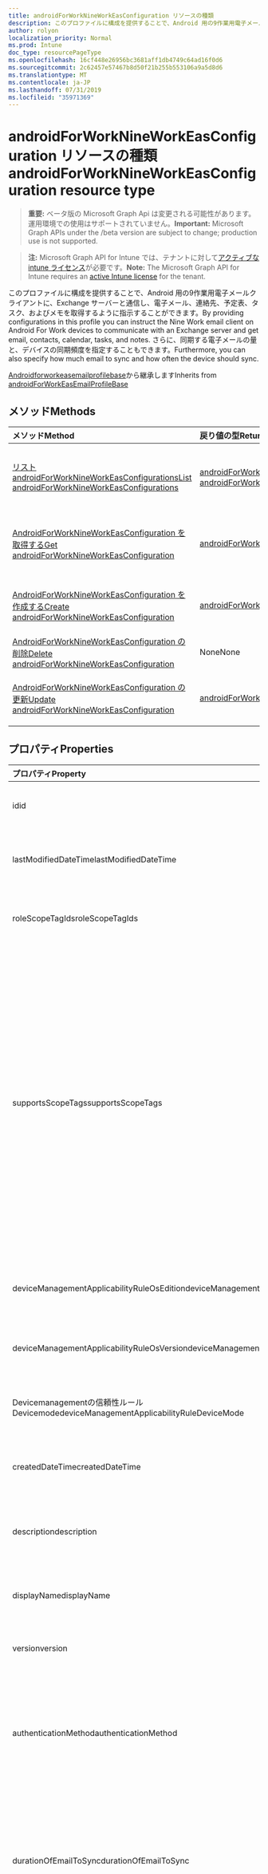 ```yaml
---
title: androidForWorkNineWorkEasConfiguration リソースの種類
description: このプロファイルに構成を提供することで、Android 用の9作業用電子メールクライアントに、Exchange サーバーと通信し、電子メール、連絡先、予定表、タスク、およびメモを取得するように指示することができます。 さらに、同期する電子メールの量と、デバイスの同期頻度を指定することもできます。
author: rolyon
localization_priority: Normal
ms.prod: Intune
doc_type: resourcePageType
ms.openlocfilehash: 16cf448e26956bc3681aff1db4749c64ad16f0d6
ms.sourcegitcommit: 2c62457e57467b8d50f21b255b553106a9a5d8d6
ms.translationtype: MT
ms.contentlocale: ja-JP
ms.lasthandoff: 07/31/2019
ms.locfileid: "35971369"
---
```

# <a name="androidforworknineworkeasconfiguration-resource-type"></a><span data-ttu-id="ae1cd-104">androidForWorkNineWorkEasConfiguration リソースの種類</span><span class="sxs-lookup"><span data-stu-id="ae1cd-104">androidForWorkNineWorkEasConfiguration resource type</span></span>

> <span data-ttu-id="ae1cd-105">**重要:** ベータ版の Microsoft Graph Api は変更される可能性があります。運用環境での使用はサポートされていません。</span><span class="sxs-lookup"><span data-stu-id="ae1cd-105">**Important:** Microsoft Graph APIs under the /beta version are subject to change; production use is not supported.</span></span>

> <span data-ttu-id="ae1cd-106">**注:** Microsoft Graph API for Intune では、テナントに対して[アクティブな intune ライセンス](https://go.microsoft.com/fwlink/?linkid=839381)が必要です。</span><span class="sxs-lookup"><span data-stu-id="ae1cd-106">**Note:** The Microsoft Graph API for Intune requires an [active Intune license](https://go.microsoft.com/fwlink/?linkid=839381) for the tenant.</span></span>

<span data-ttu-id="ae1cd-107">このプロファイルに構成を提供することで、Android 用の9作業用電子メールクライアントに、Exchange サーバーと通信し、電子メール、連絡先、予定表、タスク、およびメモを取得するように指示することができます。</span><span class="sxs-lookup"><span data-stu-id="ae1cd-107">By providing configurations in this profile you can instruct the Nine Work email client on Android For Work devices to communicate with an Exchange server and get email, contacts, calendar, tasks, and notes.</span></span> <span data-ttu-id="ae1cd-108">さらに、同期する電子メールの量と、デバイスの同期頻度を指定することもできます。</span><span class="sxs-lookup"><span data-stu-id="ae1cd-108">Furthermore, you can also specify how much email to sync and how often the device should sync.</span></span>


<span data-ttu-id="ae1cd-109">[Androidforworkeasemailprofilebase](../resources/intune-deviceconfig-androidforworkeasemailprofilebase.md)から継承します</span><span class="sxs-lookup"><span data-stu-id="ae1cd-109">Inherits from [androidForWorkEasEmailProfileBase](../resources/intune-deviceconfig-androidforworkeasemailprofilebase.md)</span></span>

## <a name="methods"></a><span data-ttu-id="ae1cd-110">メソッド</span><span class="sxs-lookup"><span data-stu-id="ae1cd-110">Methods</span></span>
|<span data-ttu-id="ae1cd-111">メソッド</span><span class="sxs-lookup"><span data-stu-id="ae1cd-111">Method</span></span>|<span data-ttu-id="ae1cd-112">戻り値の型</span><span class="sxs-lookup"><span data-stu-id="ae1cd-112">Return Type</span></span>|<span data-ttu-id="ae1cd-113">説明</span><span class="sxs-lookup"><span data-stu-id="ae1cd-113">Description</span></span>|
|:---|:---|:---|
|[<span data-ttu-id="ae1cd-114">リスト androidForWorkNineWorkEasConfigurations</span><span class="sxs-lookup"><span data-stu-id="ae1cd-114">List androidForWorkNineWorkEasConfigurations</span></span>](../api/intune-deviceconfig-androidforworknineworkeasconfiguration-list.md)|<span data-ttu-id="ae1cd-115">[androidForWorkNineWorkEasConfiguration](../resources/intune-deviceconfig-androidforworknineworkeasconfiguration.md)コレクション</span><span class="sxs-lookup"><span data-stu-id="ae1cd-115">[androidForWorkNineWorkEasConfiguration](../resources/intune-deviceconfig-androidforworknineworkeasconfiguration.md) collection</span></span>|<span data-ttu-id="ae1cd-116">[AndroidForWorkNineWorkEasConfiguration](../resources/intune-deviceconfig-androidforworknineworkeasconfiguration.md)オブジェクトのプロパティとリレーションシップをリストします。</span><span class="sxs-lookup"><span data-stu-id="ae1cd-116">List properties and relationships of the [androidForWorkNineWorkEasConfiguration](../resources/intune-deviceconfig-androidforworknineworkeasconfiguration.md) objects.</span></span>|
|[<span data-ttu-id="ae1cd-117">AndroidForWorkNineWorkEasConfiguration を取得する</span><span class="sxs-lookup"><span data-stu-id="ae1cd-117">Get androidForWorkNineWorkEasConfiguration</span></span>](../api/intune-deviceconfig-androidforworknineworkeasconfiguration-get.md)|[<span data-ttu-id="ae1cd-118">androidForWorkNineWorkEasConfiguration</span><span class="sxs-lookup"><span data-stu-id="ae1cd-118">androidForWorkNineWorkEasConfiguration</span></span>](../resources/intune-deviceconfig-androidforworknineworkeasconfiguration.md)|<span data-ttu-id="ae1cd-119">[AndroidForWorkNineWorkEasConfiguration](../resources/intune-deviceconfig-androidforworknineworkeasconfiguration.md)オブジェクトのプロパティとリレーションシップを読み取ります。</span><span class="sxs-lookup"><span data-stu-id="ae1cd-119">Read properties and relationships of the [androidForWorkNineWorkEasConfiguration](../resources/intune-deviceconfig-androidforworknineworkeasconfiguration.md) object.</span></span>|
|[<span data-ttu-id="ae1cd-120">AndroidForWorkNineWorkEasConfiguration を作成する</span><span class="sxs-lookup"><span data-stu-id="ae1cd-120">Create androidForWorkNineWorkEasConfiguration</span></span>](../api/intune-deviceconfig-androidforworknineworkeasconfiguration-create.md)|[<span data-ttu-id="ae1cd-121">androidForWorkNineWorkEasConfiguration</span><span class="sxs-lookup"><span data-stu-id="ae1cd-121">androidForWorkNineWorkEasConfiguration</span></span>](../resources/intune-deviceconfig-androidforworknineworkeasconfiguration.md)|<span data-ttu-id="ae1cd-122">新しい[androidForWorkNineWorkEasConfiguration](../resources/intune-deviceconfig-androidforworknineworkeasconfiguration.md)オブジェクトを作成します。</span><span class="sxs-lookup"><span data-stu-id="ae1cd-122">Create a new [androidForWorkNineWorkEasConfiguration](../resources/intune-deviceconfig-androidforworknineworkeasconfiguration.md) object.</span></span>|
|[<span data-ttu-id="ae1cd-123">AndroidForWorkNineWorkEasConfiguration の削除</span><span class="sxs-lookup"><span data-stu-id="ae1cd-123">Delete androidForWorkNineWorkEasConfiguration</span></span>](../api/intune-deviceconfig-androidforworknineworkeasconfiguration-delete.md)|<span data-ttu-id="ae1cd-124">None</span><span class="sxs-lookup"><span data-stu-id="ae1cd-124">None</span></span>|<span data-ttu-id="ae1cd-125">[AndroidForWorkNineWorkEasConfiguration](../resources/intune-deviceconfig-androidforworknineworkeasconfiguration.md)を削除します。</span><span class="sxs-lookup"><span data-stu-id="ae1cd-125">Deletes a [androidForWorkNineWorkEasConfiguration](../resources/intune-deviceconfig-androidforworknineworkeasconfiguration.md).</span></span>|
|[<span data-ttu-id="ae1cd-126">AndroidForWorkNineWorkEasConfiguration の更新</span><span class="sxs-lookup"><span data-stu-id="ae1cd-126">Update androidForWorkNineWorkEasConfiguration</span></span>](../api/intune-deviceconfig-androidforworknineworkeasconfiguration-update.md)|[<span data-ttu-id="ae1cd-127">androidForWorkNineWorkEasConfiguration</span><span class="sxs-lookup"><span data-stu-id="ae1cd-127">androidForWorkNineWorkEasConfiguration</span></span>](../resources/intune-deviceconfig-androidforworknineworkeasconfiguration.md)|<span data-ttu-id="ae1cd-128">[AndroidForWorkNineWorkEasConfiguration](../resources/intune-deviceconfig-androidforworknineworkeasconfiguration.md)オブジェクトのプロパティを更新します。</span><span class="sxs-lookup"><span data-stu-id="ae1cd-128">Update the properties of a [androidForWorkNineWorkEasConfiguration](../resources/intune-deviceconfig-androidforworknineworkeasconfiguration.md) object.</span></span>|

## <a name="properties"></a><span data-ttu-id="ae1cd-129">プロパティ</span><span class="sxs-lookup"><span data-stu-id="ae1cd-129">Properties</span></span>
|<span data-ttu-id="ae1cd-130">プロパティ</span><span class="sxs-lookup"><span data-stu-id="ae1cd-130">Property</span></span>|<span data-ttu-id="ae1cd-131">型</span><span class="sxs-lookup"><span data-stu-id="ae1cd-131">Type</span></span>|<span data-ttu-id="ae1cd-132">説明</span><span class="sxs-lookup"><span data-stu-id="ae1cd-132">Description</span></span>|
|:---|:---|:---|
|<span data-ttu-id="ae1cd-133">id</span><span class="sxs-lookup"><span data-stu-id="ae1cd-133">id</span></span>|<span data-ttu-id="ae1cd-134">文字列</span><span class="sxs-lookup"><span data-stu-id="ae1cd-134">String</span></span>|<span data-ttu-id="ae1cd-135">エンティティのキー。</span><span class="sxs-lookup"><span data-stu-id="ae1cd-135">Key of the entity.</span></span> <span data-ttu-id="ae1cd-136">[deviceConfiguration](../resources/intune-deviceconfig-deviceconfiguration.md) から継承します</span><span class="sxs-lookup"><span data-stu-id="ae1cd-136">Inherited from [deviceConfiguration](../resources/intune-deviceconfig-deviceconfiguration.md)</span></span>|
|<span data-ttu-id="ae1cd-137">lastModifiedDateTime</span><span class="sxs-lookup"><span data-stu-id="ae1cd-137">lastModifiedDateTime</span></span>|<span data-ttu-id="ae1cd-138">DateTimeOffset</span><span class="sxs-lookup"><span data-stu-id="ae1cd-138">DateTimeOffset</span></span>|<span data-ttu-id="ae1cd-139">オブジェクトの最終更新の DateTime。</span><span class="sxs-lookup"><span data-stu-id="ae1cd-139">DateTime the object was last modified.</span></span> <span data-ttu-id="ae1cd-140">[deviceConfiguration](../resources/intune-deviceconfig-deviceconfiguration.md) から継承します</span><span class="sxs-lookup"><span data-stu-id="ae1cd-140">Inherited from [deviceConfiguration](../resources/intune-deviceconfig-deviceconfiguration.md)</span></span>|
|<span data-ttu-id="ae1cd-141">roleScopeTagIds</span><span class="sxs-lookup"><span data-stu-id="ae1cd-141">roleScopeTagIds</span></span>|<span data-ttu-id="ae1cd-142">文字列コレクション</span><span class="sxs-lookup"><span data-stu-id="ae1cd-142">String collection</span></span>|<span data-ttu-id="ae1cd-143">このエンティティインスタンスの範囲タグのリスト。</span><span class="sxs-lookup"><span data-stu-id="ae1cd-143">List of Scope Tags for this Entity instance.</span></span> <span data-ttu-id="ae1cd-144">[deviceConfiguration](../resources/intune-deviceconfig-deviceconfiguration.md) から継承します</span><span class="sxs-lookup"><span data-stu-id="ae1cd-144">Inherited from [deviceConfiguration](../resources/intune-deviceconfig-deviceconfiguration.md)</span></span>|
|<span data-ttu-id="ae1cd-145">supportsScopeTags</span><span class="sxs-lookup"><span data-stu-id="ae1cd-145">supportsScopeTags</span></span>|<span data-ttu-id="ae1cd-146">Boolean</span><span class="sxs-lookup"><span data-stu-id="ae1cd-146">Boolean</span></span>|<span data-ttu-id="ae1cd-147">基になるデバイス構成がスコープタグの割り当てをサポートしているかどうかを示します。</span><span class="sxs-lookup"><span data-stu-id="ae1cd-147">Indicates whether or not the underlying Device Configuration supports the assignment of scope tags.</span></span> <span data-ttu-id="ae1cd-148">この値が false である場合、ScopeTags プロパティへの割り当ては許可されません。エンティティは、スコープを持つユーザーには表示されません。</span><span class="sxs-lookup"><span data-stu-id="ae1cd-148">Assigning to the ScopeTags property is not allowed when this value is false and entities will not be visible to scoped users.</span></span> <span data-ttu-id="ae1cd-149">これは Silverlight で作成された従来のポリシーに対して実行され、Azure ポータルでポリシーを削除して再作成することによって解決できます。</span><span class="sxs-lookup"><span data-stu-id="ae1cd-149">This occurs for Legacy policies created in Silverlight and can be resolved by deleting and recreating the policy in the Azure Portal.</span></span> <span data-ttu-id="ae1cd-150">このプロパティに値を設定するには、 SetExtrusionDirection メソッドを適用します。</span><span class="sxs-lookup"><span data-stu-id="ae1cd-150">This property is read-only.</span></span> <span data-ttu-id="ae1cd-151">[deviceConfiguration](../resources/intune-deviceconfig-deviceconfiguration.md) から継承します</span><span class="sxs-lookup"><span data-stu-id="ae1cd-151">Inherited from [deviceConfiguration](../resources/intune-deviceconfig-deviceconfiguration.md)</span></span>|
|<span data-ttu-id="ae1cd-152">deviceManagementApplicabilityRuleOsEdition</span><span class="sxs-lookup"><span data-stu-id="ae1cd-152">deviceManagementApplicabilityRuleOsEdition</span></span>|[<span data-ttu-id="ae1cd-153">deviceManagementApplicabilityRuleOsEdition</span><span class="sxs-lookup"><span data-stu-id="ae1cd-153">deviceManagementApplicabilityRuleOsEdition</span></span>](../resources/intune-deviceconfig-devicemanagementapplicabilityruleosedition.md)|<span data-ttu-id="ae1cd-154">このポリシーの OS エディションの適用。</span><span class="sxs-lookup"><span data-stu-id="ae1cd-154">The OS edition applicability for this Policy.</span></span> <span data-ttu-id="ae1cd-155">[deviceConfiguration](../resources/intune-deviceconfig-deviceconfiguration.md) から継承します</span><span class="sxs-lookup"><span data-stu-id="ae1cd-155">Inherited from [deviceConfiguration](../resources/intune-deviceconfig-deviceconfiguration.md)</span></span>|
|<span data-ttu-id="ae1cd-156">deviceManagementApplicabilityRuleOsVersion</span><span class="sxs-lookup"><span data-stu-id="ae1cd-156">deviceManagementApplicabilityRuleOsVersion</span></span>|[<span data-ttu-id="ae1cd-157">deviceManagementApplicabilityRuleOsVersion</span><span class="sxs-lookup"><span data-stu-id="ae1cd-157">deviceManagementApplicabilityRuleOsVersion</span></span>](../resources/intune-deviceconfig-devicemanagementapplicabilityruleosversion.md)|<span data-ttu-id="ae1cd-158">このポリシーの OS バージョン適用ルール。</span><span class="sxs-lookup"><span data-stu-id="ae1cd-158">The OS version applicability rule for this Policy.</span></span> <span data-ttu-id="ae1cd-159">[deviceConfiguration](../resources/intune-deviceconfig-deviceconfiguration.md) から継承します</span><span class="sxs-lookup"><span data-stu-id="ae1cd-159">Inherited from [deviceConfiguration](../resources/intune-deviceconfig-deviceconfiguration.md)</span></span>|
|<span data-ttu-id="ae1cd-160">Devicemanagementの信頼性ルール Devicemode</span><span class="sxs-lookup"><span data-stu-id="ae1cd-160">deviceManagementApplicabilityRuleDeviceMode</span></span>|[<span data-ttu-id="ae1cd-161">Devicemanagementの信頼性ルール Devicemode</span><span class="sxs-lookup"><span data-stu-id="ae1cd-161">deviceManagementApplicabilityRuleDeviceMode</span></span>](../resources/intune-deviceconfig-devicemanagementapplicabilityruledevicemode.md)|<span data-ttu-id="ae1cd-162">このポリシーのデバイスモード適用ルール。</span><span class="sxs-lookup"><span data-stu-id="ae1cd-162">The device mode applicability rule for this Policy.</span></span> <span data-ttu-id="ae1cd-163">[deviceConfiguration](../resources/intune-deviceconfig-deviceconfiguration.md) から継承します</span><span class="sxs-lookup"><span data-stu-id="ae1cd-163">Inherited from [deviceConfiguration](../resources/intune-deviceconfig-deviceconfiguration.md)</span></span>|
|<span data-ttu-id="ae1cd-164">createdDateTime</span><span class="sxs-lookup"><span data-stu-id="ae1cd-164">createdDateTime</span></span>|<span data-ttu-id="ae1cd-165">DateTimeOffset</span><span class="sxs-lookup"><span data-stu-id="ae1cd-165">DateTimeOffset</span></span>|<span data-ttu-id="ae1cd-166">オブジェクトが作成された DateTime。</span><span class="sxs-lookup"><span data-stu-id="ae1cd-166">DateTime the object was created.</span></span> <span data-ttu-id="ae1cd-167">[deviceConfiguration](../resources/intune-deviceconfig-deviceconfiguration.md) から継承します</span><span class="sxs-lookup"><span data-stu-id="ae1cd-167">Inherited from [deviceConfiguration](../resources/intune-deviceconfig-deviceconfiguration.md)</span></span>|
|<span data-ttu-id="ae1cd-168">description</span><span class="sxs-lookup"><span data-stu-id="ae1cd-168">description</span></span>|<span data-ttu-id="ae1cd-169">String</span><span class="sxs-lookup"><span data-stu-id="ae1cd-169">String</span></span>|<span data-ttu-id="ae1cd-170">管理者が指定した、デバイス構成についての説明。</span><span class="sxs-lookup"><span data-stu-id="ae1cd-170">Admin provided description of the Device Configuration.</span></span> <span data-ttu-id="ae1cd-171">[deviceConfiguration](../resources/intune-deviceconfig-deviceconfiguration.md) から継承します</span><span class="sxs-lookup"><span data-stu-id="ae1cd-171">Inherited from [deviceConfiguration](../resources/intune-deviceconfig-deviceconfiguration.md)</span></span>|
|<span data-ttu-id="ae1cd-172">displayName</span><span class="sxs-lookup"><span data-stu-id="ae1cd-172">displayName</span></span>|<span data-ttu-id="ae1cd-173">String</span><span class="sxs-lookup"><span data-stu-id="ae1cd-173">String</span></span>|<span data-ttu-id="ae1cd-174">管理者が指定した、デバイス構成の名前。</span><span class="sxs-lookup"><span data-stu-id="ae1cd-174">Admin provided name of the device configuration.</span></span> <span data-ttu-id="ae1cd-175">[deviceConfiguration](../resources/intune-deviceconfig-deviceconfiguration.md) から継承します</span><span class="sxs-lookup"><span data-stu-id="ae1cd-175">Inherited from [deviceConfiguration](../resources/intune-deviceconfig-deviceconfiguration.md)</span></span>|
|<span data-ttu-id="ae1cd-176">version</span><span class="sxs-lookup"><span data-stu-id="ae1cd-176">version</span></span>|<span data-ttu-id="ae1cd-177">Int32</span><span class="sxs-lookup"><span data-stu-id="ae1cd-177">Int32</span></span>|<span data-ttu-id="ae1cd-178">デバイス構成のバージョン。</span><span class="sxs-lookup"><span data-stu-id="ae1cd-178">Version of the device configuration.</span></span> <span data-ttu-id="ae1cd-179">[deviceConfiguration](../resources/intune-deviceconfig-deviceconfiguration.md) から継承します</span><span class="sxs-lookup"><span data-stu-id="ae1cd-179">Inherited from [deviceConfiguration](../resources/intune-deviceconfig-deviceconfiguration.md)</span></span>|
|<span data-ttu-id="ae1cd-180">authenticationMethod</span><span class="sxs-lookup"><span data-stu-id="ae1cd-180">authenticationMethod</span></span>|[<span data-ttu-id="ae1cd-181">easAuthenticationMethod</span><span class="sxs-lookup"><span data-stu-id="ae1cd-181">easAuthenticationMethod</span></span>](../resources/intune-deviceconfig-easauthenticationmethod.md)|<span data-ttu-id="ae1cd-182">Exchange ActiveSync の認証方法。</span><span class="sxs-lookup"><span data-stu-id="ae1cd-182">Authentication method for Exchange ActiveSync.</span></span> <span data-ttu-id="ae1cd-183">[Androidforworkeasemailprofilebase](../resources/intune-deviceconfig-androidforworkeasemailprofilebase.md)から継承します。</span><span class="sxs-lookup"><span data-stu-id="ae1cd-183">Inherited from [androidForWorkEasEmailProfileBase](../resources/intune-deviceconfig-androidforworkeasemailprofilebase.md).</span></span> <span data-ttu-id="ae1cd-184">可能な値は、`usernameAndPassword`、`certificate`、`derivedCredential` です。</span><span class="sxs-lookup"><span data-stu-id="ae1cd-184">Possible values are: `usernameAndPassword`, `certificate`, `derivedCredential`.</span></span>|
|<span data-ttu-id="ae1cd-185">durationOfEmailToSync</span><span class="sxs-lookup"><span data-stu-id="ae1cd-185">durationOfEmailToSync</span></span>|[<span data-ttu-id="ae1cd-186">emailSyncDuration</span><span class="sxs-lookup"><span data-stu-id="ae1cd-186">emailSyncDuration</span></span>](../resources/intune-deviceconfig-emailsyncduration.md)|<span data-ttu-id="ae1cd-187">電子メールを同期する時間の長さ。</span><span class="sxs-lookup"><span data-stu-id="ae1cd-187">Duration of time email should be synced to.</span></span> <span data-ttu-id="ae1cd-188">[Androidforworkeasemailprofilebase](../resources/intune-deviceconfig-androidforworkeasemailprofilebase.md)から継承します。</span><span class="sxs-lookup"><span data-stu-id="ae1cd-188">Inherited from [androidForWorkEasEmailProfileBase](../resources/intune-deviceconfig-androidforworkeasemailprofilebase.md).</span></span> <span data-ttu-id="ae1cd-189">可能な値は、`userDefined`、`oneDay`、`threeDays`、`oneWeek`、`twoWeeks`、`oneMonth`、`unlimited` です。</span><span class="sxs-lookup"><span data-stu-id="ae1cd-189">Possible values are: `userDefined`, `oneDay`, `threeDays`, `oneWeek`, `twoWeeks`, `oneMonth`, `unlimited`.</span></span>|
|<span data-ttu-id="ae1cd-190">emailAddressSource</span><span class="sxs-lookup"><span data-stu-id="ae1cd-190">emailAddressSource</span></span>|[<span data-ttu-id="ae1cd-191">userEmailSource</span><span class="sxs-lookup"><span data-stu-id="ae1cd-191">userEmailSource</span></span>](../resources/intune-deviceconfig-useremailsource.md)|<span data-ttu-id="ae1cd-192">AAD から選択され、デバイスにインストールする前にこのプロファイルに挿入される電子メール属性。</span><span class="sxs-lookup"><span data-stu-id="ae1cd-192">Email attribute that is picked from AAD and injected into this profile before installing on the device.</span></span> <span data-ttu-id="ae1cd-193">[Androidforworkeasemailprofilebase](../resources/intune-deviceconfig-androidforworkeasemailprofilebase.md)から継承します。</span><span class="sxs-lookup"><span data-stu-id="ae1cd-193">Inherited from [androidForWorkEasEmailProfileBase](../resources/intune-deviceconfig-androidforworkeasemailprofilebase.md).</span></span> <span data-ttu-id="ae1cd-194">可能な値は、`userPrincipalName`、`primarySmtpAddress` です。</span><span class="sxs-lookup"><span data-stu-id="ae1cd-194">Possible values are: `userPrincipalName`, `primarySmtpAddress`.</span></span>|
|<span data-ttu-id="ae1cd-195">hostName</span><span class="sxs-lookup"><span data-stu-id="ae1cd-195">hostName</span></span>|<span data-ttu-id="ae1cd-196">String</span><span class="sxs-lookup"><span data-stu-id="ae1cd-196">String</span></span>|<span data-ttu-id="ae1cd-197">メールアプリが接続する Exchange の場所 (URL)。</span><span class="sxs-lookup"><span data-stu-id="ae1cd-197">Exchange location (URL) that the mail app connects to.</span></span> <span data-ttu-id="ae1cd-198">[Androidforworkeasemailprofilebase](../resources/intune-deviceconfig-androidforworkeasemailprofilebase.md)から継承します</span><span class="sxs-lookup"><span data-stu-id="ae1cd-198">Inherited from [androidForWorkEasEmailProfileBase](../resources/intune-deviceconfig-androidforworkeasemailprofilebase.md)</span></span>|
|<span data-ttu-id="ae1cd-199">requireSsl</span><span class="sxs-lookup"><span data-stu-id="ae1cd-199">requireSsl</span></span>|<span data-ttu-id="ae1cd-200">Boolean</span><span class="sxs-lookup"><span data-stu-id="ae1cd-200">Boolean</span></span>|<span data-ttu-id="ae1cd-201">SSL を使用するかどうかを示します。</span><span class="sxs-lookup"><span data-stu-id="ae1cd-201">Indicates whether or not to use SSL.</span></span> <span data-ttu-id="ae1cd-202">[Androidforworkeasemailprofilebase](../resources/intune-deviceconfig-androidforworkeasemailprofilebase.md)から継承します</span><span class="sxs-lookup"><span data-stu-id="ae1cd-202">Inherited from [androidForWorkEasEmailProfileBase](../resources/intune-deviceconfig-androidforworkeasemailprofilebase.md)</span></span>|
|<span data-ttu-id="ae1cd-203">usernameSource</span><span class="sxs-lookup"><span data-stu-id="ae1cd-203">usernameSource</span></span>|[<span data-ttu-id="ae1cd-204">androidUsernameSource</span><span class="sxs-lookup"><span data-stu-id="ae1cd-204">androidUsernameSource</span></span>](../resources/intune-deviceconfig-androidusernamesource.md)|<span data-ttu-id="ae1cd-205">ユーザー名属性。 AAD から選択され、デバイスにインストールする前にこのプロファイルに挿入されます。</span><span class="sxs-lookup"><span data-stu-id="ae1cd-205">Username attribute that is picked from AAD and injected into this profile before installing on the device.</span></span> <span data-ttu-id="ae1cd-206">[Androidforworkeasemailprofilebase](../resources/intune-deviceconfig-androidforworkeasemailprofilebase.md)から継承します。</span><span class="sxs-lookup"><span data-stu-id="ae1cd-206">Inherited from [androidForWorkEasEmailProfileBase](../resources/intune-deviceconfig-androidforworkeasemailprofilebase.md).</span></span> <span data-ttu-id="ae1cd-207">使用可能な値は、`username`、`userPrincipalName`、`samAccountName`、`primarySmtpAddress` です。</span><span class="sxs-lookup"><span data-stu-id="ae1cd-207">Possible values are: `username`, `userPrincipalName`, `samAccountName`, `primarySmtpAddress`.</span></span>|
|<span data-ttu-id="ae1cd-208">syncCalendar</span><span class="sxs-lookup"><span data-stu-id="ae1cd-208">syncCalendar</span></span>|<span data-ttu-id="ae1cd-209">Boolean</span><span class="sxs-lookup"><span data-stu-id="ae1cd-209">Boolean</span></span>|<span data-ttu-id="ae1cd-210">予定表の同期を切り替えます。</span><span class="sxs-lookup"><span data-stu-id="ae1cd-210">Toggles syncing the calendar.</span></span> <span data-ttu-id="ae1cd-211">False に設定すると、予定表はデバイスで無効になります。</span><span class="sxs-lookup"><span data-stu-id="ae1cd-211">If set to false the calendar is turned off on the device.</span></span>|
|<span data-ttu-id="ae1cd-212">syncContacts</span><span class="sxs-lookup"><span data-stu-id="ae1cd-212">syncContacts</span></span>|<span data-ttu-id="ae1cd-213">Boolean</span><span class="sxs-lookup"><span data-stu-id="ae1cd-213">Boolean</span></span>|<span data-ttu-id="ae1cd-214">連絡先の同期を切り替えます。</span><span class="sxs-lookup"><span data-stu-id="ae1cd-214">Toggles syncing contacts.</span></span> <span data-ttu-id="ae1cd-215">False に設定すると、デバイスで [連絡先] がオフになります。</span><span class="sxs-lookup"><span data-stu-id="ae1cd-215">If set to false contacts are turned off on the device.</span></span>|
|<span data-ttu-id="ae1cd-216">syncTasks</span><span class="sxs-lookup"><span data-stu-id="ae1cd-216">syncTasks</span></span>|<span data-ttu-id="ae1cd-217">Boolean</span><span class="sxs-lookup"><span data-stu-id="ae1cd-217">Boolean</span></span>|<span data-ttu-id="ae1cd-218">タスクの同期を切り替えます。</span><span class="sxs-lookup"><span data-stu-id="ae1cd-218">Toggles syncing tasks.</span></span> <span data-ttu-id="ae1cd-219">False タスクに設定した場合は、デバイスで無効になります。</span><span class="sxs-lookup"><span data-stu-id="ae1cd-219">If set to false tasks are turned off on the device.</span></span>|

## <a name="relationships"></a><span data-ttu-id="ae1cd-220">リレーションシップ</span><span class="sxs-lookup"><span data-stu-id="ae1cd-220">Relationships</span></span>
|<span data-ttu-id="ae1cd-221">リレーションシップ</span><span class="sxs-lookup"><span data-stu-id="ae1cd-221">Relationship</span></span>|<span data-ttu-id="ae1cd-222">型</span><span class="sxs-lookup"><span data-stu-id="ae1cd-222">Type</span></span>|<span data-ttu-id="ae1cd-223">説明</span><span class="sxs-lookup"><span data-stu-id="ae1cd-223">Description</span></span>|
|:---|:---|:---|
|<span data-ttu-id="ae1cd-224">groupAssignments</span><span class="sxs-lookup"><span data-stu-id="ae1cd-224">groupAssignments</span></span>|<span data-ttu-id="ae1cd-225">[deviceConfigurationGroupAssignment](../resources/intune-deviceconfig-deviceconfigurationgroupassignment.md)コレクション</span><span class="sxs-lookup"><span data-stu-id="ae1cd-225">[deviceConfigurationGroupAssignment](../resources/intune-deviceconfig-deviceconfigurationgroupassignment.md) collection</span></span>|<span data-ttu-id="ae1cd-226">デバイスの構成プロファイルのグループ割り当てのリストです。</span><span class="sxs-lookup"><span data-stu-id="ae1cd-226">The list of group assignments for the device configuration profile.</span></span> <span data-ttu-id="ae1cd-227">[deviceConfiguration](../resources/intune-deviceconfig-deviceconfiguration.md) から継承します</span><span class="sxs-lookup"><span data-stu-id="ae1cd-227">Inherited from [deviceConfiguration](../resources/intune-deviceconfig-deviceconfiguration.md)</span></span>|
|<span data-ttu-id="ae1cd-228">assignments</span><span class="sxs-lookup"><span data-stu-id="ae1cd-228">assignments</span></span>|<span data-ttu-id="ae1cd-229">[deviceConfigurationAssignment](../resources/intune-deviceconfig-deviceconfigurationassignment.md) コレクション</span><span class="sxs-lookup"><span data-stu-id="ae1cd-229">[deviceConfigurationAssignment](../resources/intune-deviceconfig-deviceconfigurationassignment.md) collection</span></span>|<span data-ttu-id="ae1cd-230">デバイスの構成プロファイルの割り当てのリスト。</span><span class="sxs-lookup"><span data-stu-id="ae1cd-230">The list of assignments for the device configuration profile.</span></span> <span data-ttu-id="ae1cd-231">[deviceConfiguration](../resources/intune-deviceconfig-deviceconfiguration.md) から継承します</span><span class="sxs-lookup"><span data-stu-id="ae1cd-231">Inherited from [deviceConfiguration](../resources/intune-deviceconfig-deviceconfiguration.md)</span></span>|
|<span data-ttu-id="ae1cd-232">deviceStatuses</span><span class="sxs-lookup"><span data-stu-id="ae1cd-232">deviceStatuses</span></span>|<span data-ttu-id="ae1cd-233">[deviceConfigurationDeviceStatus](../resources/intune-deviceconfig-deviceconfigurationdevicestatus.md) コレクション</span><span class="sxs-lookup"><span data-stu-id="ae1cd-233">[deviceConfigurationDeviceStatus](../resources/intune-deviceconfig-deviceconfigurationdevicestatus.md) collection</span></span>|<span data-ttu-id="ae1cd-234">デバイスごとのデバイス構成のインストール状況。</span><span class="sxs-lookup"><span data-stu-id="ae1cd-234">Device configuration installation status by device.</span></span> <span data-ttu-id="ae1cd-235">[deviceConfiguration](../resources/intune-deviceconfig-deviceconfiguration.md) から継承します</span><span class="sxs-lookup"><span data-stu-id="ae1cd-235">Inherited from [deviceConfiguration](../resources/intune-deviceconfig-deviceconfiguration.md)</span></span>|
|<span data-ttu-id="ae1cd-236">userStatuses</span><span class="sxs-lookup"><span data-stu-id="ae1cd-236">userStatuses</span></span>|<span data-ttu-id="ae1cd-237">[deviceConfigurationUserStatus](../resources/intune-deviceconfig-deviceconfigurationuserstatus.md) コレクション</span><span class="sxs-lookup"><span data-stu-id="ae1cd-237">[deviceConfigurationUserStatus](../resources/intune-deviceconfig-deviceconfigurationuserstatus.md) collection</span></span>|<span data-ttu-id="ae1cd-238">ユーザーごとのデバイス構成のインストール状態。</span><span class="sxs-lookup"><span data-stu-id="ae1cd-238">Device configuration installation status by user.</span></span> <span data-ttu-id="ae1cd-239">[deviceConfiguration](../resources/intune-deviceconfig-deviceconfiguration.md) から継承します</span><span class="sxs-lookup"><span data-stu-id="ae1cd-239">Inherited from [deviceConfiguration](../resources/intune-deviceconfig-deviceconfiguration.md)</span></span>|
|<span data-ttu-id="ae1cd-240">deviceStatusOverview</span><span class="sxs-lookup"><span data-stu-id="ae1cd-240">deviceStatusOverview</span></span>|[<span data-ttu-id="ae1cd-241">deviceConfigurationDeviceOverview</span><span class="sxs-lookup"><span data-stu-id="ae1cd-241">deviceConfigurationDeviceOverview</span></span>](../resources/intune-deviceconfig-deviceconfigurationdeviceoverview.md)|<span data-ttu-id="ae1cd-242">デバイス構成のデバイス状態の概要 ([deviceConfiguration](../resources/intune-deviceconfig-deviceconfiguration.md) から継承)</span><span class="sxs-lookup"><span data-stu-id="ae1cd-242">Device Configuration devices status overview Inherited from [deviceConfiguration](../resources/intune-deviceconfig-deviceconfiguration.md)</span></span>|
|<span data-ttu-id="ae1cd-243">userStatusOverview</span><span class="sxs-lookup"><span data-stu-id="ae1cd-243">userStatusOverview</span></span>|[<span data-ttu-id="ae1cd-244">deviceConfigurationUserOverview</span><span class="sxs-lookup"><span data-stu-id="ae1cd-244">deviceConfigurationUserOverview</span></span>](../resources/intune-deviceconfig-deviceconfigurationuseroverview.md)|<span data-ttu-id="ae1cd-245">デバイス構成のユーザー状態の概要 ([deviceConfiguration](../resources/intune-deviceconfig-deviceconfiguration.md) から継承)</span><span class="sxs-lookup"><span data-stu-id="ae1cd-245">Device Configuration users status overview Inherited from [deviceConfiguration](../resources/intune-deviceconfig-deviceconfiguration.md)</span></span>|
|<span data-ttu-id="ae1cd-246">deviceSettingStateSummaries</span><span class="sxs-lookup"><span data-stu-id="ae1cd-246">deviceSettingStateSummaries</span></span>|<span data-ttu-id="ae1cd-247">[settingStateDeviceSummary](../resources/intune-deviceconfig-settingstatedevicesummary.md) コレクション</span><span class="sxs-lookup"><span data-stu-id="ae1cd-247">[settingStateDeviceSummary](../resources/intune-deviceconfig-settingstatedevicesummary.md) collection</span></span>|<span data-ttu-id="ae1cd-248">デバイス構成設定状態のデバイスの要約 ([deviceConfiguration](../resources/intune-deviceconfig-deviceconfiguration.md) から継承)</span><span class="sxs-lookup"><span data-stu-id="ae1cd-248">Device Configuration Setting State Device Summary Inherited from [deviceConfiguration](../resources/intune-deviceconfig-deviceconfiguration.md)</span></span>|
|<span data-ttu-id="ae1cd-249">identityCertificate</span><span class="sxs-lookup"><span data-stu-id="ae1cd-249">identityCertificate</span></span>|[<span data-ttu-id="ae1cd-250">androidForWorkCertificateProfileBase</span><span class="sxs-lookup"><span data-stu-id="ae1cd-250">androidForWorkCertificateProfileBase</span></span>](../resources/intune-deviceconfig-androidforworkcertificateprofilebase.md)|<span data-ttu-id="ae1cd-251">Id 証明書。</span><span class="sxs-lookup"><span data-stu-id="ae1cd-251">Identity certificate.</span></span> <span data-ttu-id="ae1cd-252">[Androidforworkeasemailprofilebase](../resources/intune-deviceconfig-androidforworkeasemailprofilebase.md)から継承します</span><span class="sxs-lookup"><span data-stu-id="ae1cd-252">Inherited from [androidForWorkEasEmailProfileBase](../resources/intune-deviceconfig-androidforworkeasemailprofilebase.md)</span></span>|

## <a name="json-representation"></a><span data-ttu-id="ae1cd-253">JSON 表記</span><span class="sxs-lookup"><span data-stu-id="ae1cd-253">JSON Representation</span></span>
<span data-ttu-id="ae1cd-254">以下は、リソースの JSON 表記です。</span><span class="sxs-lookup"><span data-stu-id="ae1cd-254">Here is a JSON representation of the resource.</span></span>
<!-- {
  "blockType": "resource",
  "keyProperty": "id",
  "@odata.type": "microsoft.graph.androidForWorkNineWorkEasConfiguration"
}
-->
``` json
{
  "@odata.type": "#microsoft.graph.androidForWorkNineWorkEasConfiguration",
  "id": "String (identifier)",
  "lastModifiedDateTime": "String (timestamp)",
  "roleScopeTagIds": [
    "String"
  ],
  "supportsScopeTags": true,
  "deviceManagementApplicabilityRuleOsEdition": {
    "@odata.type": "microsoft.graph.deviceManagementApplicabilityRuleOsEdition",
    "osEditionTypes": [
      "String"
    ],
    "name": "String",
    "ruleType": "String"
  },
  "deviceManagementApplicabilityRuleOsVersion": {
    "@odata.type": "microsoft.graph.deviceManagementApplicabilityRuleOsVersion",
    "minOSVersion": "String",
    "maxOSVersion": "String",
    "name": "String",
    "ruleType": "String"
  },
  "deviceManagementApplicabilityRuleDeviceMode": {
    "@odata.type": "microsoft.graph.deviceManagementApplicabilityRuleDeviceMode",
    "deviceMode": "String",
    "name": "String",
    "ruleType": "String"
  },
  "createdDateTime": "String (timestamp)",
  "description": "String",
  "displayName": "String",
  "version": 1024,
  "authenticationMethod": "String",
  "durationOfEmailToSync": "String",
  "emailAddressSource": "String",
  "hostName": "String",
  "requireSsl": true,
  "usernameSource": "String",
  "syncCalendar": true,
  "syncContacts": true,
  "syncTasks": true
}
```





